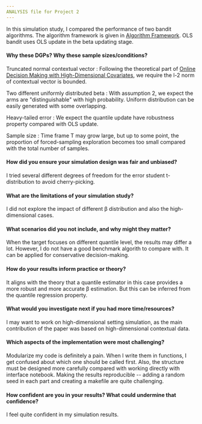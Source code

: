 ```yaml
---
ANALYSIS file for Project 2
---
```


In this simulation study, I compared the performance of two bandit algorithms. The algorithm framework is given in [Algorithm Framework](https://github.com/siyuxie2025/607-project-02/blob/main/algorithm_framework.png). OLS bandit uses OLS update in the beta updating stage. 

#### Why these DGPs? Why these sample sizes/conditions?
Truncated normal contextual vector : Following the theoretical part of [Online Decision Making with High-Dimensional Covariates](https://pubsonline.informs.org/doi/abs/10.1287/opre.2019.1902), we require the l-2 norm of contextual vector is bounded. 

Two different uniformly distributed beta : With assumption 2, we expect the arms are "distinguishable" with high probability. Uniform distribution can be easily generated with some overlapping. 

Heavy-tailed error : We expect the quantile update have robustness property compared with OLS update. 

Sample size : Time frame T may grow large, but up to some point, the proportion of forced-sampling exploration becomes too small compared with the total number of samples. 

#### How did you ensure your simulation design was fair and unbiased?
I tried several different degrees of freedom for the error student t-distribution to avoid cherry-picking. 

#### What are the limitations of your simulation study?
I did not explore the impact of different β distribution and also the high-dimensional cases. 

#### What scenarios did you not include, and why might they matter?
When the target focuses on different quantile level, the results may differ a lot. However, I do not have a good benchmark algorith to compare with. It can be applied for conservative decision-making. 

#### How do your results inform practice or theory?
It aligns with the theory that a quantile estimator in this case provides a more robust and more accurate β estimation. But this can be inferred from the quantile regression property. 

#### What would you investigate next if you had more time/resources?
I may want to work on high-dimensional setting simulation, as the main contribution of the paper was based on high-dimensional contextual data. 

#### Which aspects of the implementation were most challenging?
Modularize my code is definitely a pain. When I write them in functions, I get confused about which one should be called first. Also, the structure must be designed more carefully compared with working directly with interface notebook. Making the results reproducible -- adding a random seed in each part and creating a makefile are quite challenging. 

#### How confident are you in your results? What could undermine that confidence?
I feel quite confident in my simulation results. 